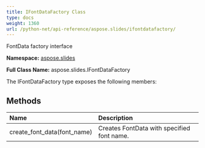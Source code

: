 ```yaml
---
title: IFontDataFactory Class
type: docs
weight: 1360
url: /python-net/api-reference/aspose.slides/ifontdatafactory/
---
```


FontData factory interface

**Namespace:** [aspose.slides](/slides/python-net/api-reference/aspose.slides/)

**Full Class Name:** aspose.slides.IFontDataFactory



The IFontDataFactory type exposes the following members:
## **Methods**
|**Name**|**Description**|
| :- | :- |
|create_font_data(font_name)|Creates FontData with specified font name.|
